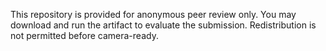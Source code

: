 This repository is provided for anonymous peer review only. You may download and run the artifact to evaluate the submission. Redistribution is not permitted before camera-ready.
